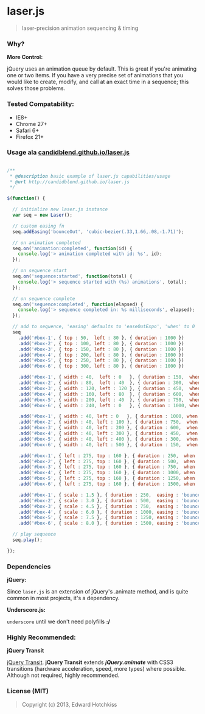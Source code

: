
# laser.js

> laser-precision animation sequencing & timing

### Why?

**More Control:**

jQuery uses an animation queue by default. This is great if you're animating one or two items. If you have a very precise set of animations that you would like to create, modify, and call at an exact time in a sequence; this solves those problems.

### Tested Compatability:

  * IE8+
  * Chrome 27+
  * Safari 6+
  * Firefox 21+

### Usage ala [candidblend.github.io/laser.js](http://candidblend.github.io/laser.js)

```javascript

/**
 * @description basic example of laser.js capabilities/usage
 * @url http://candidblend.github.io/laser.js
 */

$(function() {

  // initialize new laser.js instance
  var seq = new Laser();

  // custom easing fn
  seq.addEasing('bounceOut', 'cubic-bezier(.33,1.66,.08,-1.71)');

  // on animation completed
  seq.on('animation:completed', function(id) {
    console.log('> animation completed with id: %s', id);
  });

  // on sequence start
  seq.on('sequence:started', function(total) {
    console.log('> sequence started with (%s) animations', total);
  });

  // on sequence complete
  seq.on('sequence:completed', function(elapsed) {
    console.log('> sequence completed in: %s milliseconds', elapsed);
  });

  // add to sequence, 'easing' defaults to 'easeOutExpo', 'when' to 0
  seq
    .add('#box-1', { top : 50,  left : 80 }, { duration : 1000 })
    .add('#box-2', { top : 100, left : 80 }, { duration : 1000 })
    .add('#box-3', { top : 150, left : 80 }, { duration : 1000 })
    .add('#box-4', { top : 200, left : 80 }, { duration : 1000 })
    .add('#box-5', { top : 250, left : 80 }, { duration : 1000 })
    .add('#box-6', { top : 300, left : 80 }, { duration : 1000 })

    .add('#box-1', { width : 40,  left : 0   }, { duration : 150,  when : 1250 })
    .add('#box-2', { width : 80,  left : 40  }, { duration : 300,  when : 1250 })
    .add('#box-3', { width : 120, left : 120 }, { duration : 450,  when : 1250 })
    .add('#box-4', { width : 160, left : 80  }, { duration : 600,  when : 1250 })
    .add('#box-5', { width : 200, left : 40  }, { duration : 750,  when : 1250 })
    .add('#box-6', { width : 240, left : 0   }, { duration : 1000, when : 1250 })

    .add('#box-1', { width : 40, left : 0   }, { duration : 1000, when : 2250 })
    .add('#box-2', { width : 40, left : 100 }, { duration : 750,  when : 2250 })
    .add('#box-3', { width : 40, left : 200 }, { duration : 600,  when : 2250 })
    .add('#box-4', { width : 40, left : 300 }, { duration : 450,  when : 2250 })
    .add('#box-5', { width : 40, left : 400 }, { duration : 300,  when : 2250 })
    .add('#box-6', { width : 40, left : 500 }, { duration : 150,  when : 2250 })

    .add('#box-1', { left : 275, top : 160 }, { duration : 250,  when : 3500 })
    .add('#box-2', { left : 275, top : 160 }, { duration : 500,  when : 3500 })
    .add('#box-3', { left : 275, top : 160 }, { duration : 750,  when : 3500 })
    .add('#box-4', { left : 275, top : 160 }, { duration : 1000, when : 3500 })
    .add('#box-5', { left : 275, top : 160 }, { duration : 1250, when : 3500 })
    .add('#box-6', { left : 275, top : 160 }, { duration : 1500, when : 3500 })

    .add('#box-1', { scale : 1.5 }, { duration : 250,  easing : 'bounceOut', when : 5000 })
    .add('#box-2', { scale : 3.0 }, { duration : 500,  easing : 'bounceOut', when : 5000 })
    .add('#box-3', { scale : 4.5 }, { duration : 750,  easing : 'bounceOut', when : 5000 })
    .add('#box-4', { scale : 6.0 }, { duration : 1000, easing : 'bounceOut', when : 5000 })
    .add('#box-5', { scale : 7.5 }, { duration : 1250, easing : 'bounceOut', when : 5000 })
    .add('#box-6', { scale : 8.0 }, { duration : 1500, easing : 'bounceOut', when : 5000 });

  // play sequence
  seq.play();

});

```

### Dependencies

**jQuery:**

Since `laser.js` is an extension of jQuery's .animate method, and is quite common in most projects, it's a dependency.

**Underscore.js:**

`underscore` until we don't need polyfills **:/**

### Highly Recommended:

**jQuery Transit**

[jQuery Transit](http://ricostacruz.com/jquery.transit/). **jQuery Transit** extends ***jQuery.animate*** with CSS3 transitions (hardware acceleration, speed, more types) where possible. Although not required, highly recommended.

### License (MIT)

> Copyright (c) 2013, Edward Hotchkiss

